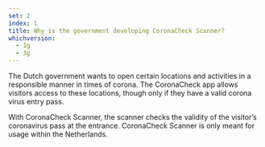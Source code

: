 ```yaml
---
set: 2
index: 1
title: Why is the government developing CoronaCheck Scanner?
whichversion:
  - 1g
  - 3g
---
```

The Dutch government wants to open certain locations and activities in a responsible manner in times of corona. The CoronaCheck app allows visitors access to these locations, though only if they have a valid corona virus entry pass.

With CoronaCheck Scanner, the scanner checks the validity of the visitor’s coronavirus pass at the entrance. CoronaCheck Scanner is only meant for usage within the Netherlands.
